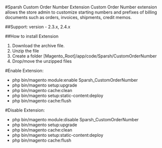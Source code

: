 #Sparsh Custom Order Number Extension
Custom Order Number extension allows the store admin to customize starting numbers and prefixes of billing documents such as orders, invoices, shipments, credit memos.

##Support: 
version - 2.3.x, 2.4.x

##How to install Extension

1. Download the archive file.
2. Unzip the file
3. Create a folder [Magento_Root]/app/code/Sparsh/CustomOrderNumber
4. Drop/move the unzipped files

#Enable Extension:
- php bin/magento module:enable Sparsh_CustomOrderNumber
- php bin/magento setup:upgrade
- php bin/magento cache:clean
- php bin/magento setup:static-content:deploy
- php bin/magento cache:flush

#Disable Extension:
- php bin/magento module:disable Sparsh_CustomOrderNumber
- php bin/magento setup:upgrade
- php bin/magento cache:clean
- php bin/magento setup:static-content:deploy
- php bin/magento cache:flush